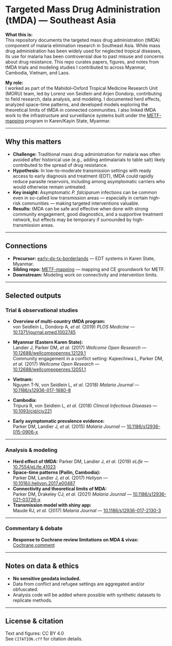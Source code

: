 # Targeted Mass Drug Administration (tMDA) — Southeast Asia

**What this is:**  
This repository documents the targeted mass drug administration (tMDA) component of malaria elimination research in Southeast Asia. While mass drug administration has been widely used for neglected tropical diseases, its use for malaria has been controversial due to past misuse and concerns about drug resistance. This repo curates papers, figures, and notes from tMDA trials and modeling studies I contributed to across Myanmar, Cambodia, Vietnam, and Laos.

**My role:**  
I worked as part of the Mahidol–Oxford Tropical Medicine Research Unit (MORU) team, led by Lorenz von Seidlein and Arjen Dondorp, contributing to field research, data analysis, and modeling. I documented herd effects, analyzed space-time patterns, and developed models exploring the theoretical limits of tMDA in connected communities. I also linked tMDA work to the infrastructure and surveillance systems built under the [METF-mapping](https://github.com/DMParker1/METF-mapping) program in Karen/Kayin State, Myanmar.

---

## Why this matters
- **Challenge:** Traditional mass drug administration for malaria was often avoided after historical use (e.g., adding antimalarials to table salt) likely contributed to the spread of drug resistance.
- **Hypothesis:** In low-to-moderate transmission settings with ready access to early diagnosis and treatment (EDT), tMDA could rapidly reduce parasite reservoirs, including among asymptomatic carriers who would otherwise remain untreated.
- **Key insight:** Asymptomatic *P. falciparum* infections can be common even in so-called low transmission areas — especially in certain high-risk communities — making targeted interventions valuable.
- **Results:** tMDA can be safe and effective when done with strong community engagement, good diagnostics, and a supportive treatment network, but effects may be temporary if surrounded by high-transmission areas.

---

## Connections
- **Precursor:** [early-dx-tx-borderlands](https://github.com/DMParker1/early-dx-tx-borderlands) — EDT systems in Karen State, Myanmar.
- **Sibling repo:** [METF-mapping](https://github.com/DMParker1/METF-mapping) — mapping and CE groundwork for METF.
- **Downstream:** Modeling work on connectivity and intervention limits.

---

## Selected outputs

### Trial & observational studies
- **Overview of multi-country tMDA program:**  
  von Seidlein L, Dondorp A, *et al.* (2019) *PLOS Medicine* — [10.1371/journal.pmed.1002745](https://journals.plos.org/plosmedicine/article?id=10.1371/journal.pmed.1002745)

- **Myanmar (Eastern Karen State):**  
  Landier J, Parker DM, *et al.* (2017) *Wellcome Open Research* — [10.12688/wellcomeopenres.12129.1](https://wellcomeopenresearch.org/articles/2-81/v1)  
  Community engagement in a conflict setting: Kajeechiwa L, Parker DM, *et al.* (2017) *Wellcome Open Research* — [10.12688/wellcomeopenres.12051.1](https://wellcomeopenresearch.org/articles/2-59/v1)

- **Vietnam:**  
  Nguyen T-N, von Seidlein L, *et al.* (2018) *Malaria Journal* — [10.1186/s12936-017-1680-8](https://link.springer.com/article/10.1186/s12936-017-1680-8)

- **Cambodia:**  
  Tripura R, von Seidlein L, *et al.* (2018) *Clinical Infectious Diseases* — [10.1093/cid/ciy221](https://academic.oup.com/cid/article/67/6/817/4924016)

- **Early asymptomatic prevalence evidence:**  
  Parker DM, Landier J, *et al.* (2015) *Malaria Journal* — [10.1186/s12936-015-0906-x](https://link.springer.com/article/10.1186/s12936-015-0906-x)

---

### Analysis & modeling
- **Herd effect of tMDA:** Parker DM, Landier J, *et al.* (2019) *eLife* — [10.7554/eLife.41023](https://elifesciences.org/articles/41023)
- **Space-time patterns (Pailin, Cambodia):**  
  Parker DM, Landier J, *et al.* (2017) *Heliyon* — [10.1016/j.heliyon.2017.e00487](https://www.cell.com/heliyon/fulltext/S2405-8440(17)31020-4)
- **Connectivity and theoretical limits of MDA:**  
  Parker DM, Drakeley CJ, *et al.* (2021) *Malaria Journal* — [10.1186/s12936-021-03726-x](https://link.springer.com/article/10.1186/s12936-021-03726-x)
- **Transmission model with shiny app:**  
  Maude RJ, *et al.* (2017) *Malaria Journal* — [10.1186/s12936-017-2130-3](https://link.springer.com/article/10.1186/s12936-017-2130-3)

---

### Commentary & debate
- **Response to Cochrane review limitations on MDA & vivax:**  
  [Cochrane comment](https://www.cochranelibrary.com/cdsr/doi/10.1002/14651858.CD008846.pub3/detailed-comment/en?messageId=326098774)

---

## Notes on data & ethics
- **No sensitive geodata included.**
- Data from conflict and refugee settings are aggregated and/or obfuscated.
- Analysis code will be added where possible with synthetic datasets to replicate methods.

---

## License & citation
Text and figures: CC BY 4.0  
See `CITATION.cff` for citation details.

